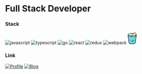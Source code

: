 # Full Stack Developer

### Stack
<div>
  <img src="https://img.icons8.com/color/40/javascript.png" alt="javascript" />
  <img src="https://img.icons8.com/color/40/typescript.png" alt="typescript" />
  <img src="https://img.icons8.com/color/40/golang.png" alt="go" />
  <img src="https://img.icons8.com/color/40/react-native.png" alt="react" />
  <img src="https://redux.js.org/img/redux.svg" alt="redux" width="40" />
  <img src="https://webpack.js.org/site-logo.1fcab817090e78435061.svg" alt="webpack" height="40" />
  <img src="https://raw.githubusercontent.com/gin-gonic/logo/master/color.png" alt="gin-gonic" height="40" />
</div>

### Link
[![Profile](https://img.shields.io/badge/Notion-Profile-white?logo=notion&logoColor=white&logoWidth=20)](https://www.notion.so/snotepad/Minsu-Shin-47b0f21f403c40c69fdf199540775981)
[![Blog](https://img.shields.io/badge/Notion-Blog-white?logo=notion&logoColor=white&logoWidth=20)](https://www.notion.so/snotepad/BLOG-62e813a101c24a2ca3a83d39918ae7c1)
